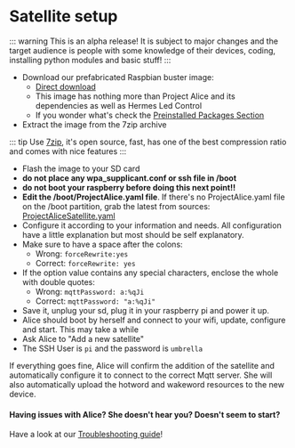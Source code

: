 # Satellite setup

::: warning
This is an alpha release! It is subject to major changes and the target audience is people with some knowledge of their devices, coding, installing python modules and basic stuff!
:::


- Download our prefabricated Raspbian buster image:
   - [Direct download](https://github.com/project-alice-assistant/ProjectAliceSatellite/releases/tag/v1.0.0-a1)
   - This image has nothing more than Project Alice and its dependencies as well as Hermes Led Control
   - If you wonder what's check the [Preinstalled Packages Section](preinstalled)
- Extract the image from the 7zip archive

::: tip
Use [7zip](https://www.7-zip.org/), it's open source, fast, has one of the best compression ratio and comes with nice features
:::

- Flash the image to your SD card
- **do not place any wpa_supplicant.conf or ssh file in /boot**
- **do not boot your raspberry before doing this next point!!**
- **Edit the /boot/ProjectAlice.yaml file**. If there's no ProjectAlice.yaml file on the /boot partition, grab the latest from sources: [ProjectAliceSatellite.yaml](https://github.com/project-alice-assistant/ProjectAliceSatellite/blob/master/ProjectAliceSatellite.yaml)
- Configure it according to your information and needs. All configuration have a little explanation but most should be self explanatory.
- Make sure to have a space after the colons:
   - Wrong: `forceRewrite:yes`
   - Correct: `forceRewrite: yes`
- If the option value contains any special characters, enclose the whole with double quotes:
   - Wrong: `mqttPassword: a:%qJi`
   - Correct: `mqttPassword: "a:%qJi"`
- Save it, unplug your sd, plug it in your raspberry pi and power it up.
- Alice should boot by herself and connect to your wifi, update, configure and start. This may take a while
- Ask Alice to "Add a new satellite"
- The SSH User is `pi` and the password is `umbrella`

If everything goes fine, Alice will confirm the addition of the satellite and automatically configure it to connect to the correct Mqtt server. She will also automatically upload the hotword and wakeword resources to the new device.

#### Having issues with Alice? She doesn't hear you? Doesn't seem to start?
Have a look at our [Troubleshooting guide](troubleshooting)!
